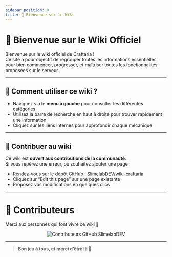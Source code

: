 ```yaml
---
sidebar_position: 0
title: 👋 Bienvenue sur le Wiki
---
```


# 👋 Bienvenue sur le Wiki Officiel

Bienvenue sur le wiki officiel de Craftaria !  
Ce site a pour objectif de regrouper toutes les informations essentielles pour bien commencer, progresser, et maîtriser toutes les fonctionnalités proposées sur le serveur.

---

## 📖 Comment utiliser ce wiki ?

- Naviguez via le **menu à gauche** pour consulter les différentes catégories
- Utilisez la barre de recherche en haut à droite pour trouver rapidement une information
- Cliquez sur les liens internes pour approfondir chaque mécanique

---

## 🧠 Contribuer au wiki

Ce wiki est **ouvert aux contributions de la communauté**.  
Si vous repérez une erreur, ou souhaitez ajouter une page :

- Rendez-vous sur le dépôt GitHub : [SlimelabDEV/wiki-craftaria](https://github.com/SlimelabDEV/wiki-craftaria)
- Cliquez sur “Edit this page” sur une page existante
- Proposez vos modifications en quelques clics

---

# 🙌 Contributeurs

Merci aux personnes qui font vivre ce wiki 💚  

<p align="center">
  <img src="https://contrib.rocks/image?repo=SlimelabDEV/wiki-craftaria" alt="Contributeurs GitHub SlimelabDEV" />
</p>

---

> **Bon jeu à tous, et merci d’être là 💚**
